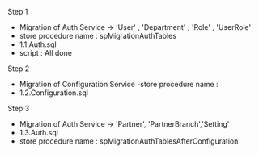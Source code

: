 Step 1
 - Migration of Auth Service -> 'User' , 'Department' , 'Role' , 'UserRole'
 - store procedure name : spMigrationAuthTables
 - 1.1.Auth.sql
 - script : All done 

Step 2
 - Migration of Configuration Service
 -store procedure name : 
 - 1.2.Configuration.sql

Step 3
 - Migration of Auth Service -> 'Partner', 'PartnerBranch','Setting'
 - 1.3.Auth.sql
 - store procedure name : spMigrationAuthTablesAfterConfiguration